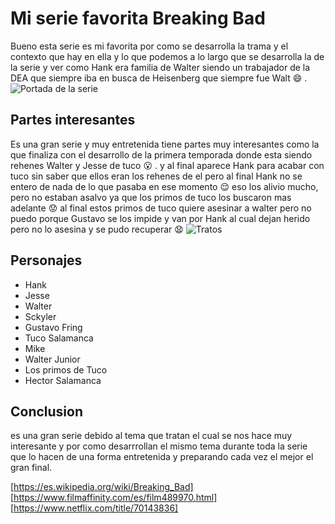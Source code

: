 #  Mi serie favorita **Breaking Bad**
 Bueno esta serie es mi favorita por como se desarrolla la trama y el contexto que hay en ella y lo que podemos a lo largo que se desarrolla la de la serie y ver como Hank era familia  de Walter siendo un trabajador de la DEA que siempre iba en busca de Heisenberg que siempre fue Walt :smile: . 
![Portada de la serie](https://ntvb.tmsimg.com/assets/p8696131_b_h10_aa.jpg?w=1280&h=720)
## Partes interesantes
Es una gran serie y muy entretenida tiene partes muy interesantes como la que finaliza con el desarrollo de la primera temporada donde esta siendo rehenes Walter y Jesse de tuco :open_mouth: . y al final aparece Hank para acabar con tuco sin saber que ellos eran los rehenes de el pero al final Hank no se entero de nada de lo que pasaba en ese momento :relieved: eso los alivio mucho, pero no estaban asalvo ya que los primos de tuco los buscaron mas adelante :worried: al final estos primos de tuco quiere asesinar a walter pero no puedo porque Gustavo se los impide y van por Hank al cual dejan herido pero no lo asesina y se pudo recuperar :anguished:
![Tratos](https://storage.googleapis.com/afs-prod/media/af6e8025e68544bfb97414104c6cd093/3000.webp)
## Personajes
* Hank
* Jesse 
* Walter
* Sckyler 
* Gustavo Fring
* Tuco Salamanca
* Mike
* Walter Junior
* Los primos de Tuco
* Hector Salamanca
## **Conclusion** 
es una gran serie debido al tema que tratan el cual se nos hace muy interesante y por como desarrrollan el mismo tema durante toda la serie que lo hacen de una forma entretenida y preparando cada vez el mejor el gran final.

[https://es.wikipedia.org/wiki/Breaking_Bad]
[https://www.filmaffinity.com/es/film489970.html]
[https://www.netflix.com/title/70143836]